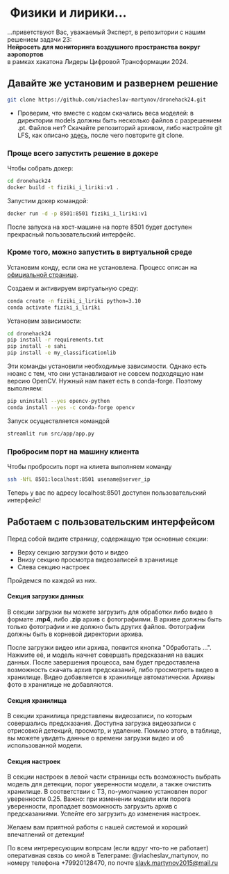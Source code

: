  #  Физики и лирики...

...приветствуют Вас, уважаемый Эксперт, в репозитории с нашим решением задачи 23:   
**Нейросеть для мониторинга воздушного пространства вокруг аэропортов**  
в рамках хакатона Лидеры Цифровой Трансформации 2024.

## Давайте же установим и развернем решение

```bash
git clone https://github.com/viacheslav-martynov/dronehack24.git
```

* Проверим, что вместе с кодом скачались веса моделей: в директории models должны быть несколько файлов с разрешением .pt. Файлов нет? Скачайте репозиторий архивом, либо настройте git LFS, как описано [здесь](https://git-lfs.com), после чего повторите git clone.


### Проще всего запустить решение в докере

Чтобы собрать докер:

```bash
cd dronehack24
docker build -t fiziki_i_liriki:v1 . 
```

Запустим докер командой:

```bash
docker run -d -p 8501:8501 fiziki_i_liriki:v1
```

После запуска на хост-машине на порте 8501 будет доступен прекрасный пользовательский интерфейс.


### Кроме того, можно запустить в виртуальной среде

Установим конду, если она не установлена. Процесс описан на [официальной странице](https://docs.conda.io/projects/conda/en/latest/user-guide/install/linux.html).  

Создаем и активируем виртуальную среду:

```bash
conda create -n fiziki_i_liriki python=3.10
conda activate fiziki_i_liriki
```

Установим зависимости:

```bash
cd dronehack24
pip install -r requirements.txt
pip install -e sahi
pip install -e my_classificationlib
```

Эти команды установили необходимые зависимости. Однако есть нюанс с тем, что они устанавливают не совсем подходящую нам версию OpenCV. Нужный нам пакет есть в conda-forge. Поэтому выполняем:

```bash
pip uninstall --yes opencv-python
conda install --yes -c conda-forge opencv
```

Запуск осуществляется командой
```bash
streamlit run src/app/app.py
```

### Пробросим порт на машину клиента

Чтобы пробросить порт на клиета выполняем команду
```bash
ssh -NfL 8501:localhost:8501 usename@server_ip
```

Теперь у вас по адресу localhost:8501 доступен пользовательский интерфейс!

## Работаем с пользовательским интерфейсом

Перед собой видите страницу, содержащую три основные секции:
* Верху секцию загрузки фото и видео
* Внизу секцию просмотра видеозаписей в хранилище
* Слева секцию настроек

Пройдемся по каждой из них. 

#### Секция загрузки данных

В секции загрузки вы можете загрузить для обработки либо видео в формате **.mp4**, либо **.zip** архив с фотографиями. В архиве должны быть только фотографии и не должно быть других файлов. Фотографии должны быть в корневой директории архива.

После загрузки видео или архива, появится кнопка "Обработать ...". Нажмите её, и модель начнет совершать предсказания на ваших данных. После завершения процесса, вам будет предоставлена возможность скачать архив предсказаний, либо просмотреть видео в хранилище. Видео добавляется в хранилище автоматически. Архивы фото в хранилище не добавляются.

#### Секция хранилища

В секции хранилища представлены видеозаписи, по которым совершались предсказания. Доступна загрузка видеозаписи с отрисовкой детекций, просмотр, и удаление. Помимо этого, в таблице, вы можете увидеть данные о времени загрузки видео и об использованной модели.

#### Секция настроек

В секции настроек в левой части страницы есть возможность выбрать модель для детекции, порог уверенности модели, а также очистить хранилище. В соответствии с ТЗ, по-умолчанию установлен порог уверенности 0.25. Важно: при изменении модели или порога уверенности, пропадает возможность загрузить архив с предсказаниями. Успейте его загрузить до изменения настроек.


Желаем вам приятной работы с нашей системой и хороший впечатлений от детекции! 

По всем интрересующим вопрсам (если вдруг что-то не работает) оперативная связь со мной в Телеграме: @viacheslav_martynov, по номеру телефона +79920128470, по почте slavk.martynov2015@mail.ru
